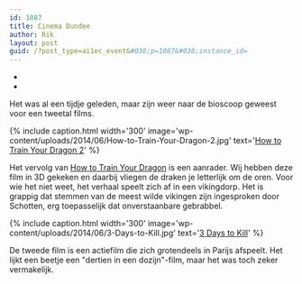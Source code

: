 ```yaml
---
id: 1087
title: Cinema Dundee
author: Rik
layout: post
guid: /?post_type=ai1ec_event&#038;p=1087&#038;instance_id=
---
```

-
-
Het was al een tijdje geleden, maar zijn weer naar de bioscoop geweest voor een tweetal films.

{% include caption.html
    width='300'
    image='wp-content/uploads/2014/06/How-to-Train-Your-Dragon-2.jpg' 
    text='[How to Train Your Dragon 2](http://www.imdb.com/title/tt1646971/)'
%}

Het vervolg van [How to Train Your Dragon](http://www.imdb.com/title/tt0892769/) is een aanrader. Wij hebben deze film in 3D gekeken en daarbij vliegen de draken je letterlijk om de oren. Voor wie het niet weet, het verhaal speelt zich af in een vikingdorp. Het is grappig dat stemmen van de meest wilde vikingen zijn ingesproken door Schotten, erg toepasselijk dat onverstaanbare gebrabbel.

{% include caption.html
    width='300'
    image='wp-content/uploads/2014/06/3-Days-to-Kill.jpg' 
    text='[3 Days to Kill](http://www.imdb.com/title/tt2172934/)'
%}

De tweede film is een actiefilm die zich grotendeels in Parijs afspeelt. Het lijkt een beetje een "dertien in een dozijn"-film, maar het was toch zeker vermakelijk.